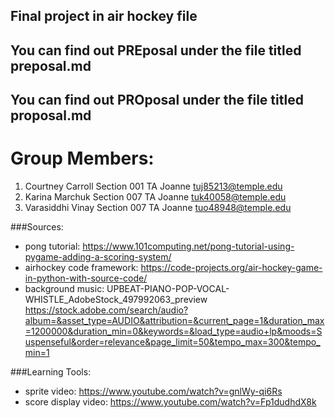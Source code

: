 ## Final project in air hockey file
## You can find out PREposal under the file titled preposal.md
## You can find out PROposal under the file titled proposal.md

# Group Members: 
1. Courtney Carroll Section 001 TA Joanne tuj85213@temple.edu 
2. Karina Marchuk Section 007 TA Joanne tuk40058@temple.edu  
3. Varasiddhi Vinay Section 007 TA Joanne tuo48948@temple.edu

###Sources: 
- pong tutorial: https://www.101computing.net/pong-tutorial-using-pygame-adding-a-scoring-system/ 
- airhockey code framework: https://code-projects.org/air-hockey-game-in-python-with-source-code/
- background music: UPBEAT-PIANO-POP-VOCAL-WHISTLE_AdobeStock_497992063_preview
https://stock.adobe.com/search/audio?album=&asset_type=AUDIO&attribution=&current_page=1&duration_max=1200000&duration_min=0&keywords=&load_type=audio+lp&moods=Suspenseful&order=relevance&page_limit=50&tempo_max=300&tempo_min=1

###Learning Tools:
- sprite video: https://www.youtube.com/watch?v=gnlWy-qi6Rs
- score display video: https://www.youtube.com/watch?v=Fp1dudhdX8k
